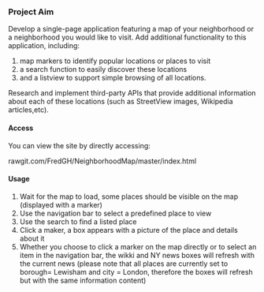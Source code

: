 ### Project Aim

Develop a single-page application featuring a map of your neighborhood or a neighborhood you would like to visit.
Add additional functionality to this application, including:
1. map markers to identify popular locations or places to visit
2. a search function to easily discover these locations
3. and a listview to support simple browsing of all locations.

Research and implement third-party APIs that provide additional information about each of these locations (such as StreetView images, Wikipedia articles,etc).

#### Access

You can view the site by directly accessing:

rawgit.com/FredGH/NeighborhoodMap/master/index.html

#### Usage

1. Wait for the map to load, some places should be visible on the map (displayed with a marker)
2. Use the navigation bar to select a predefined place to view
3. Use the search to find a listed place
4. Click a maker, a box appears with a picture of the place and details about it
5. Whether you choose to click a marker on the map directly or to select an item in the navigation bar, the wikki and NY news boxes will refresh with the current news
(please note that all places are currently set to borough= Lewisham and city = London, therefore the boxes will refresh but with the same information content)